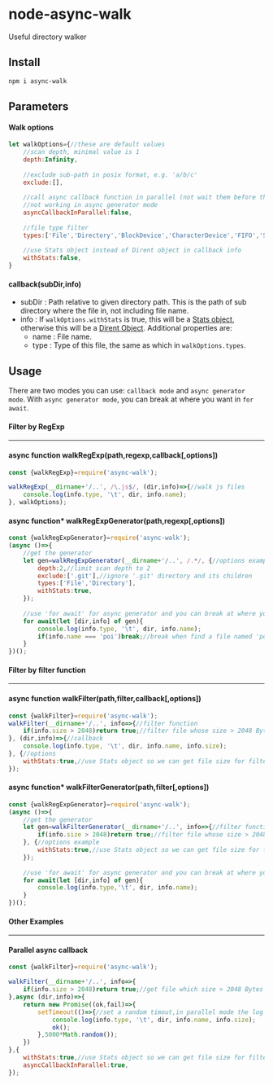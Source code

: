# node-async-walk
Useful directory walker

## Install

```bash
npm i async-walk
```

## Parameters

#### Walk options

```javascript
let walkOptions={//these are default values
    //scan depth, minimal value is 1
    depth:Infinity,
    
    //exclude sub-path in posix format, e.g. 'a/b/c'
    exclude:[],
    
    //call async callback function in parallel (not wait them before the walker ends)
    //not working in async generator mode
    asyncCallbackInParallel:false,
    
    //file type filter
    types:['File','Directory','BlockDevice','CharacterDevice','FIFO','Socket','SymbolicLink'],
    
    //use Stats object instead of Dirent object in callback info
    withStats:false,
}
```

#### callback(subDir,info)

* subDir : Path relative to given directory path. This is the path of sub directory where the file in, not including file name.
* info : If `walkOptions.withStats` is true, this will be a [Stats object](https://nodejs.org/api/fs.html#fs_class_fs_stats), otherwise this will be a [Dirent Object](https://nodejs.org/api/fs.html#fs_class_fs_dirent). Additional properties are:
  * name : File name.
  * type : Type of this file, the same as which in `walkOptions.types`.

## Usage

There are two modes you can use: `callback mode` and `async generator mode`. With `async generator mode`, you can break at where you want in `for await`.

#### Filter by RegExp

------

#### async function walkRegExp(path,regexp,callback[,options])

```javascript
const {walkRegExp}=require('async-walk');

walkRegExp(__dirname+'/..', /\.js$/, (dir,info)=>{//walk js files
    console.log(info.type, '\t', dir, info.name);
}, walkOptions);
```

#### async function* walkRegExpGenerator(path,regexp[,options])

```javascript
const {walkRegExpGenerator}=require('async-walk');
(async ()=>{
    //get the generator
    let gen=walkRegExpGenerator(__dirname+'/..', /.*/, {//options example
        depth:2,//limit scan depth to 2
        exclude:['.git'],//ignore '.git' directory and its children
        types:['File','Directory'],
        withStats:true,
    });
    
    //use 'for await' for async generator and you can break at where you want
    for await(let [dir,info] of gen){
        console.log(info.type, '\t', dir, info.name);
        if(info.name === 'poi')break;//break when find a file named 'poi'
    }
})();
```



#### Filter by filter function

------

#### async function walkFilter(path,filter,callback[,options])

```javascript
const {walkFilter}=require('async-walk');
walkFilter(__dirname+'/..', info=>{//filter function
    if(info.size > 2048)return true;//filter file whose size > 2048 Bytes
}, (dir,info)=>{//callback
    console.log(info.type, '\t', dir, info.name, info.size);
}, {//options
    withStats:true,//use Stats object so we can get file size for filter
});
```

#### async function* walkFilterGenerator(path,filter[,options])

```javascript
const {walkRegExpGenerator}=require('async-walk');
(async ()=>{
    //get the generator
    let gen=walkFilterGenerator(__dirname+'/..', info=>{//filter function
        if(info.size > 2048)return true;//filter file whose size > 2048 Bytes
    }, {//options example
        withStats:true,//use Stats object so we can get file size for filter
    });
    
    //use 'for await' for async generator and you can break at where you want
    for await(let [dir,info] of gen){
        console.log(info.type,'\t', dir, info.name);
    }
})();
```



#### Other Examples

------

#### Parallel async callback

```javascript
const {walkFilter}=require('async-walk');

walkFilter(__dirname+'/..', info=>{
    if(info.size > 2048)return true;//get file which size > 2048 Bytes
},async (dir,info)=>{
    return new Promise((ok,fail)=>{
        setTimeout(()=>{//set a random timout,in parallel mode the log will print in random order
            console.log(info.type, '\t', dir, info.name, info.size);
            ok();
        },5000*Math.random());
    })
},{
    withStats:true,//use Stats object so we can get file size for filter
    asyncCallbackInParallel:true,
});
```
